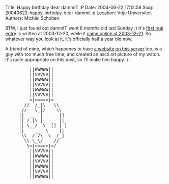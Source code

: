 Title: Happy birthday dear dammIT :P
Date: 2004-06-22 17:12:58
Slug: 20040622-happy-birthday-dear-dammit-p
Location: Vrije Universiteit
Authors: Michiel Scholten

<p>BTW, I just found out dammIT went 6 months old last Sunday :) It's <a href="index.php?rantid=4">first real entry</a> is written at 2003-12-20, while it <a href="index.php?rantid=5">came online at 2003-12-21</a>. So whatever way you look at it, it's officially half a year old now.</p>
<p>A friend of mine, which happenes to have <a href="/~jakerockwell/">a website on this server</a> too, is a guy with too much free time, and created an ascii art picture of my watch. It's quite appropriate on this post, so I'll make him happy :) :</p>
<pre>
         ||WWWWW||
         ||VVVVV||
         ||WWWWW||
         ||VVVVV||
         ||WWWWW||
         ||VVVVV||
         =|=====|=
       //  /_|\   \\
      //   \_|/    \\
     ||  __  |      |]
     || /_|\ |      ||
     || \__/  \  [] | ]
     ||    __  \    ||
      \\  / /\  \  /_]
       \\ \_\/    //
        \=|=====|=/
         ||VVVVV||
         ||WWWWW||
         ||VVVVV||
         ||WWWWW||
         ||VVVVV||
         ||WWWWW||
</pre>
